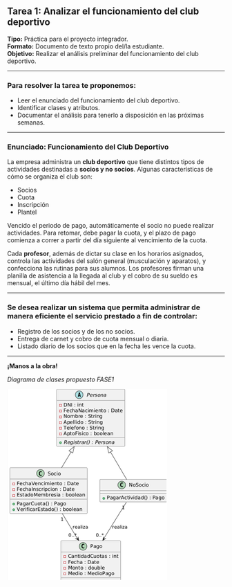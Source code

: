 ## Tarea 1: Analizar el funcionamiento del club deportivo

**Tipo:** Práctica para el proyecto integrador.  
**Formato:** Documento de texto propio del/la estudiante.  
**Objetivo:** Realizar el análisis preliminar del funcionamiento del club deportivo.

---

### Para resolver la tarea te proponemos:

- Leer el enunciado del funcionamiento del club deportivo.
- Identificar clases y atributos.
- Documentar el análisis para tenerlo a disposición en las próximas semanas.

---

### Enunciado: Funcionamiento del Club Deportivo

La empresa administra un **club deportivo** que tiene distintos tipos de actividades destinadas a **socios y no socios**. Algunas características de cómo se organiza el club son:  
- Socios  
- Cuota  
- Inscripción  
- Plantel

Vencido el periodo de pago, automáticamente el socio no puede realizar actividades. Para retomar, debe pagar la cuota, y el plazo de pago comienza a correr a partir del día siguiente al vencimiento de la cuota.

Cada **profesor**, además de dictar su clase en los horarios asignados, controla las actividades del salón general (musculación y aparatos), y confecciona las rutinas para sus alumnos. Los profesores firman una planilla de asistencia a la llegada al club y el cobro de su sueldo es mensual, el último día hábil del mes.

---

### Se desea realizar un sistema que permita administrar de manera eficiente el servicio prestado a fin de controlar:

- Registro de los socios y de los no socios.
- Entrega de carnet y cobro de cuota mensual o diaria.
- Listado diario de los socios que en la fecha les vence la cuota.

---

**¡Manos a la obra!**


*Diagrama de clases propuesto FASE1*
<br>

![diagrama_club_deportivo](./diag_clases_club_v2.png)